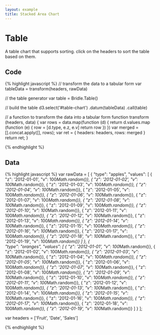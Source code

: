 ```yaml
---
layout: example
title: Stacked Area Chart
---
```


# Table

<div id="table-chart"> </div>

A table chart that supports sorting. click on the headers to sort the table based on them.

## Code
{% highlight javascript %}
// transform the data to a tabular form
var tableData = transform(headers, rawData)


// the table generator
var table = Bridle.Table()

// build the table
d3.select('#table-chart')
  .datum(tableData)
  .call(table)

// a function to transform the data into a tabular form
function transform (headers, data) {
  var rows = data.map(function (d) {
    return d.values.map (function (e) {
      row = [d.type, e.z, e.v]
      return row
    })
  })
  var merged = [].concat.apply([], rows);
  var ret = {
    headers: headers,
    rows: merged
  }
  return ret;
}



{% endhighlight %}
## Data
{% highlight javascript %}
var rawData = [
  {
    "type": "apples",
    "values": [
      { "z": '2012-01-01', "v":  100*Math.random()},
      { "z": '2012-01-02', "v":  100*Math.random()},
      { "z": '2012-01-03', "v":  100*Math.random()},
      { "z": '2012-01-04', "v":  100*Math.random()},
      { "z": '2012-01-05', "v":  100*Math.random()},
      { "z": '2012-01-06', "v":  100*Math.random()},
      { "z": '2012-01-07', "v":  100*Math.random()},
      { "z": '2012-01-08', "v":  100*Math.random()},
      { "z": '2012-01-09', "v":  100*Math.random()},
      { "z": '2012-01-10', "v":  100*Math.random()},
      { "z": '2012-01-11', "v":  100*Math.random()},
      { "z": '2012-01-12', "v":  100*Math.random()},
      { "z": '2012-01-13', "v":  100*Math.random()},
      { "z": '2012-01-14', "v":  100*Math.random()},
      { "z": '2012-01-15', "v":  100*Math.random()},
      { "z": '2012-01-16', "v":  100*Math.random()},
      { "z": '2012-01-17', "v":  100*Math.random()},
      { "z": '2012-01-18', "v":  100*Math.random()},
      { "z": '2012-01-19', "v":  100*Math.random()}
    ]
  },
  {  
    "type": "oranges",
    "values": [
      { "z": '2012-01-01', "v":  100*Math.random()},
      { "z": '2012-01-02', "v":  100*Math.random()},
      { "z": '2012-01-03', "v":  100*Math.random()},
      { "z": '2012-01-04', "v":  100*Math.random()},
      { "z": '2012-01-05', "v":  100*Math.random()},
      { "z": '2012-01-06', "v":  100*Math.random()},
      { "z": '2012-01-07', "v":  100*Math.random()},
      { "z": '2012-01-08', "v":  100*Math.random()},
      { "z": '2012-01-09', "v":  100*Math.random()},
      { "z": '2012-01-10', "v":  100*Math.random()},
      { "z": '2012-01-11', "v":  100*Math.random()},
      { "z": '2012-01-12', "v":  100*Math.random()},
      { "z": '2012-01-13', "v":  100*Math.random()},
      { "z": '2012-01-14', "v":  100*Math.random()},
      { "z": '2012-01-15', "v":  100*Math.random()},
      { "z": '2012-01-16', "v":  100*Math.random()},
      { "z": '2012-01-17', "v":  100*Math.random()},
      { "z": '2012-01-18', "v":  100*Math.random()},
      { "z": '2012-01-19', "v":  100*Math.random()}
    ]
  }
];

var headers = ['Fruit', 'Date', 'Sales']



{% endhighlight %}


<script type="text/javascript">
var rawData = [
  {
    "type": "apples",
    "values": [
      { "z": '2012-01-01', "v":  100*Math.random()},
      { "z": '2012-01-02', "v":  100*Math.random()},
      { "z": '2012-01-03', "v":  100*Math.random()},
      { "z": '2012-01-04', "v":  100*Math.random()},
      { "z": '2012-01-05', "v":  100*Math.random()},
      { "z": '2012-01-06', "v":  100*Math.random()},
      { "z": '2012-01-07', "v":  100*Math.random()},
      { "z": '2012-01-08', "v":  100*Math.random()},
      { "z": '2012-01-09', "v":  100*Math.random()},
      { "z": '2012-01-10', "v":  100*Math.random()},
      { "z": '2012-01-11', "v":  100*Math.random()},
      { "z": '2012-01-12', "v":  100*Math.random()},
      { "z": '2012-01-13', "v":  100*Math.random()},
      { "z": '2012-01-14', "v":  100*Math.random()},
      { "z": '2012-01-15', "v":  100*Math.random()},
      { "z": '2012-01-16', "v":  100*Math.random()},
      { "z": '2012-01-17', "v":  100*Math.random()},
      { "z": '2012-01-18', "v":  100*Math.random()},
      { "z": '2012-01-19', "v":  100*Math.random()}
    ]
  },
  {  
    "type": "oranges",
    "values": [
      { "z": '2012-01-01', "v":  100*Math.random()},
      { "z": '2012-01-02', "v":  100*Math.random()},
      { "z": '2012-01-03', "v":  100*Math.random()},
      { "z": '2012-01-04', "v":  100*Math.random()},
      { "z": '2012-01-05', "v":  100*Math.random()},
      { "z": '2012-01-06', "v":  100*Math.random()},
      { "z": '2012-01-07', "v":  100*Math.random()},
      { "z": '2012-01-08', "v":  100*Math.random()},
      { "z": '2012-01-09', "v":  100*Math.random()},
      { "z": '2012-01-10', "v":  100*Math.random()},
      { "z": '2012-01-11', "v":  100*Math.random()},
      { "z": '2012-01-12', "v":  100*Math.random()},
      { "z": '2012-01-13', "v":  100*Math.random()},
      { "z": '2012-01-14', "v":  100*Math.random()},
      { "z": '2012-01-15', "v":  100*Math.random()},
      { "z": '2012-01-16', "v":  100*Math.random()},
      { "z": '2012-01-17', "v":  100*Math.random()},
      { "z": '2012-01-18', "v":  100*Math.random()},
      { "z": '2012-01-19', "v":  100*Math.random()}
    ]
  }
];

var headers = ['Fruit', 'Date', 'Sales']

// transform the data to a tabular form
var tableData = transform(headers, rawData)


// the table generator
var table = Bridle.Table()

// build the table
d3.select('#table-chart')
  .datum(tableData)
  .call(table)

// a function to transform the data into a tabular form
function transform (headers, data) {
  var rows = data.map(function (d) {
    return d.values.map (function (e) {
      row = [d.type, e.z, e.v]
      return row
    })
  })
  var merged = [].concat.apply([], rows);
  var ret = {
    headers: headers,
    rows: merged
  }
  return ret;
}

</script>